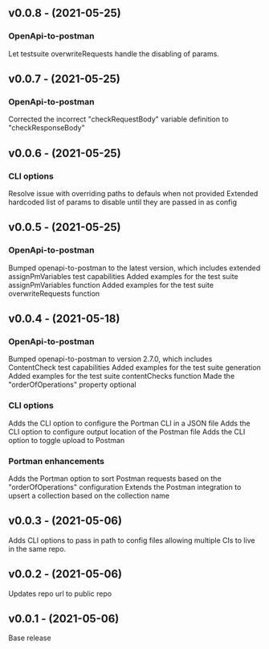 ## v0.0.8 - (2021-05-25)

### OpenApi-to-postman

Let testsuite overwriteRequests handle the disabling of params.

## v0.0.7 - (2021-05-25)

### OpenApi-to-postman

Corrected the incorrect "checkRequestBody" variable definition to "checkResponseBody"

## v0.0.6 - (2021-05-25)

### CLI options

Resolve issue with overriding paths to defauls when not provided
Extended hardcoded list of params to disable until they are passed in as config

## v0.0.5 - (2021-05-25)

### OpenApi-to-postman

Bumped openapi-to-postman to the latest version, which includes extended assignPmVariables test capabilities
Added examples for the test suite assignPmVariables function
Added examples for the test suite overwriteRequests function

## v0.0.4 - (2021-05-18)

### OpenApi-to-postman

Bumped openapi-to-postman to version 2.7.0, which includes ContentCheck test capabilities
Added examples for the test suite generation
Added examples for the test suite contentChecks function
Made the "orderOfOperations" property optional

### CLI options

Adds the CLI option to configure the Portman CLI in a JSON file
Adds the CLI option to configure output location of the Postman file
Adds the CLI option to toggle upload to Postman

### Portman enhancements

Adds the Portman option to sort Postman requests based on the "orderOfOperations" configuration
Extends the Postman integration to upsert a collection based on the collection name

## v0.0.3 - (2021-05-06)

Adds CLI options to pass in path to config files allowing multiple CIs to live in the same repo.

## v0.0.2 - (2021-05-06)

Updates repo url to public repo

## v0.0.1 - (2021-05-06)

Base release
